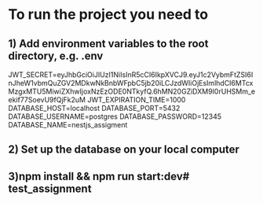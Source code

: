 # To run the project you need to
## 1) Add environment variables to the root directory, e.g. .env

JWT_SECRET=eyJhbGciOiJIUzI1NiIsInR5cCI6IkpXVCJ9.eyJ1c2VybmFtZSI6InJheW1vbmQuZGV2MDkwNkBnbWFpbC5jb20iLCJzdWIiOjEsImlhdCI6MTcxMzgxMTU5MiwiZXhwIjoxNzEzODE0NTkyfQ.6hMN20GZiDXM9I0rUHSMm_eekif77SoevU9fQjFk2uM
JWT_EXPIRATION_TIME=1000
DATABASE_HOST=localhost
DATABASE_PORT=5432
DATABASE_USERNAME=postgres
DATABASE_PASSWORD=12345
DATABASE_NAME=nestjs_assigment

## 2) Set up the database on your local computer
## 3)npm install && npm run start:dev# test_assignment
